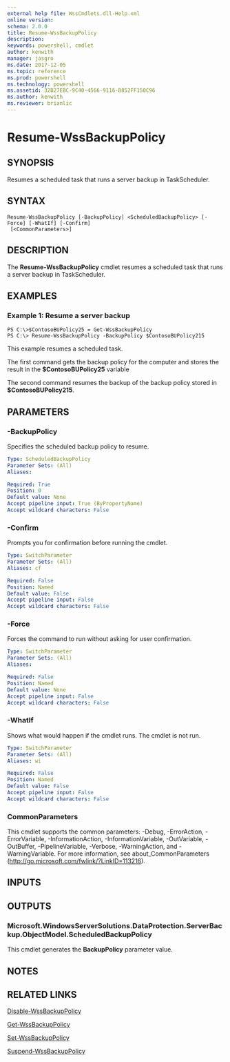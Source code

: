 ```yaml
---
external help file: WssCmdlets.dll-Help.xml
online version: 
schema: 2.0.0
title: Resume-WssBackupPolicy
description: 
keywords: powershell, cmdlet
author: kenwith
manager: jasgro
ms.date: 2017-12-05
ms.topic: reference
ms.prod: powershell
ms.technology: powershell
ms.assetid: 32B27EBC-9C40-4566-9116-B852FF150C96
ms.author: kenwith
ms.reviewer: brianlic
---
```


# Resume-WssBackupPolicy

## SYNOPSIS
Resumes a scheduled task that runs a server backup in TaskScheduler.

## SYNTAX

```
Resume-WssBackupPolicy [-BackupPolicy] <ScheduledBackupPolicy> [-Force] [-WhatIf] [-Confirm]
 [<CommonParameters>]
```

## DESCRIPTION
The **Resume-WssBackupPolicy** cmdlet resumes a scheduled task that runs a server backup in TaskScheduler.

## EXAMPLES

### Example 1: Resume a server backup
```
PS C:\>$ContosoBUPolicy25 = Get-WssBackupPolicy
PS C:\> Resume-WssBackupPolicy -BackupPolicy $ContosoBUPolicy215
```

This example resumes a scheduled task.

The first command gets the backup policy for the computer and stores the result in the **$ContosoBUPolicy25** variable

The second command resumes the backup of the backup policy stored in **$ContosoBUPolicy215**.

## PARAMETERS

### -BackupPolicy
Specifies the scheduled backup policy to resume.

```yaml
Type: ScheduledBackupPolicy
Parameter Sets: (All)
Aliases: 

Required: True
Position: 0
Default value: None
Accept pipeline input: True (ByPropertyName)
Accept wildcard characters: False
```

### -Confirm
Prompts you for confirmation before running the cmdlet.

```yaml
Type: SwitchParameter
Parameter Sets: (All)
Aliases: cf

Required: False
Position: Named
Default value: False
Accept pipeline input: False
Accept wildcard characters: False
```

### -Force
Forces the command to run without asking for user confirmation.

```yaml
Type: SwitchParameter
Parameter Sets: (All)
Aliases: 

Required: False
Position: Named
Default value: None
Accept pipeline input: False
Accept wildcard characters: False
```

### -WhatIf
Shows what would happen if the cmdlet runs.
The cmdlet is not run.

```yaml
Type: SwitchParameter
Parameter Sets: (All)
Aliases: wi

Required: False
Position: Named
Default value: False
Accept pipeline input: False
Accept wildcard characters: False
```

### CommonParameters
This cmdlet supports the common parameters: -Debug, -ErrorAction, -ErrorVariable, -InformationAction, -InformationVariable, -OutVariable, -OutBuffer, -PipelineVariable, -Verbose, -WarningAction, and -WarningVariable. For more information, see about_CommonParameters (http://go.microsoft.com/fwlink/?LinkID=113216).

## INPUTS

## OUTPUTS

### Microsoft.WindowsServerSolutions.DataProtection.ServerBackup.ObjectModel.ScheduledBackupPolicy
This cmdlet generates the **BackupPolicy** parameter value.

## NOTES

## RELATED LINKS

[Disable-WssBackupPolicy](./Disable-WssBackupPolicy.md)

[Get-WssBackupPolicy](./Get-WssBackupPolicy.md)

[Set-WssBackupPolicy](./Set-WssBackupPolicy.md)

[Suspend-WssBackupPolicy](./Suspend-WssBackupPolicy.md)
